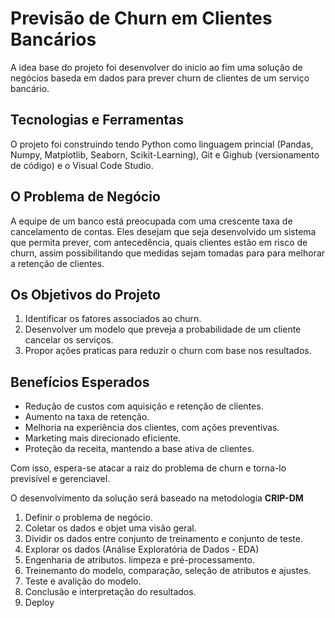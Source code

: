 # Previsão de Churn em Clientes Bancários #
A idea base do projeto foi desenvolver do inicio ao fim uma solução de negócios baseda em dados para prever churn de clientes de um serviço bancário.

## Tecnologias e Ferramentas ##
O projeto foi construindo tendo Python como linguagem princial (Pandas, Numpy, Matplotlib, Seaborn, Scikit-Learning), Git e Gighub (versionamento de código) e o Visual Code Studio.

## O Problema de Negócio ##
A equipe de um banco está preocupada com uma crescente taxa de cancelamento de contas. Eles desejam que seja desenvolvido um sistema que permita prever, com antecedência, quais clientes estão em risco de churn, assim possibilitando que medidas sejam tomadas para para melhorar a retenção de clientes.

## Os Objetivos do Projeto ##
1. Identificar os fatores associados ao churn.
2. Desenvolver um modelo que preveja a probabilidade de um cliente cancelar os serviços.
3. Propor ações praticas para reduzir o churn com base nos resultados.

## Benefícios Esperados ##
* Redução de custos com aquisição e retenção de clientes.
* Aumento na taxa de retenção.
* Melhoria na experiência dos clientes, com ações preventivas.
* Marketing mais direcionado eficiente.
* Proteção da receita, mantendo a base ativa de clientes.

Com isso, espera-se atacar a raiz do problema de churn e torna-lo previsível e gerenciavel.

O desenvolvimento da solução será baseado na metodologia **CRIP-DM**
1. Definir o problema de negócio.
2. Coletar os dados e objet uma visão geral.
3. Dividir os dados entre conjunto de treinamento e conjunto de teste.
4. Explorar os dados (Análise Exploratória de Dados - EDA)
5. Engenharia de atributos. limpeza e pré-processamento.
6. Treinemanto do modelo, comparação, seleção de atributos e ajustes.
7. Teste e avalição do modelo.
8. Conclusão e interpretação do resultados.
9. Deploy

    
